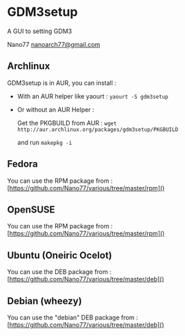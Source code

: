 GDM3setup
=========

A GUI to setting GDM3

Nano77 <nanoarch77@gmail.com>



Archlinux
---------

GDM3setup is in AUR, you can install : 

- With an AUR helper like yaourt : `yaourt -S gdm3setup`

- Or without an AUR Helper :

	Get the PKGBUILD from AUR : `wget http://aur.archlinux.org/packages/gdm3setup/PKGBUILD`

	and run `makepkg -i`


Fedora
------
You can use the RPM package from : [https://github.com/Nano77/various/tree/master/rpm]()


OpenSUSE
--------
You can use the RPM package from : [https://github.com/Nano77/various/tree/master/rpm]()


Ubuntu (Oneiric Ocelot)
-----------------------
You can use the DEB package from : [https://github.com/Nano77/various/tree/master/deb]()

Debian (wheezy)
------
You can use the "debian" DEB package from : [https://github.com/Nano77/various/tree/master/deb]()


